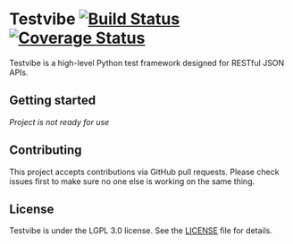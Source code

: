 # Testvibe [![Build Status](https://travis-ci.org/Niklas9/testvibe.svg?branch=master)](https://travis-ci.org/Niklas9/testvibe) [![Coverage Status](https://coveralls.io/repos/github/Niklas9/testvibe/badge.svg?branch=master)](https://coveralls.io/github/Niklas9/testvibe?branch=master)

Testvibe is a high-level Python test framework designed for RESTful JSON APIs.

## Getting started

*Project is not ready for use*

## Contributing

This project accepts contributions via GitHub pull requests. Please check issues
first to make sure no one else is working on the same thing.

## License

Testvibe is under the LGPL 3.0 license. See the [LICENSE](LICENSE) file for details.
